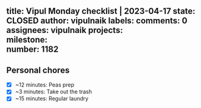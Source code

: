 title:	Vipul Monday checklist | 2023-04-17
state:	CLOSED
author:	vipulnaik
labels:	
comments:	0
assignees:	vipulnaik
projects:	
milestone:	
number:	1182
--
## Personal chores

- [x] ~12 minutes: Peas prep
- [x] ~3 minutes: Take out the trash
- [x] ~15 minutes: Regular laundry 
